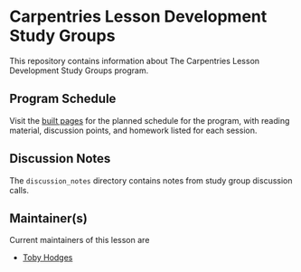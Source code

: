 # Carpentries Lesson Development Study Groups

This repository contains information about The Carpentries Lesson Development Study Groups program.


## Program Schedule

Visit the [built pages][pages] for the planned schedule for the program, with reading material, discussion points, and homework listed for each session.


## Discussion Notes

The `discussion_notes` directory contains notes from study group discussion calls.


## Maintainer(s)

Current maintainers of this lesson are

* [Toby Hodges](https://github.com/tobyhodges)



[pages]: https://carpentries-incubator.github.io/study-groups/

